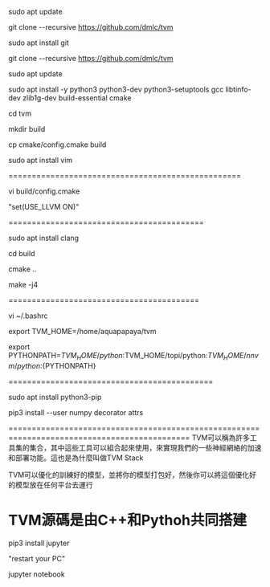 sudo apt update

git clone --recursive https://github.com/dmlc/tvm

sudo apt install git

git clone --recursive https://github.com/dmlc/tvm

sudo apt update

sudo apt install -y python3 python3-dev python3-setuptools gcc libtinfo-dev zlib1g-dev build-essential cmake

cd tvm

mkdir build

cp cmake/config.cmake build

sudo apt install vim

==================================================

vi build/config.cmake

"set(USE_LLVM ON)"

==========================================

sudo apt install clang

cd build

cmake ..

make -j4

=========================================

vi ~/.bashrc

export TVM_HOME=/home/aquapapaya/tvm

export PYTHONPATH=$TVM_HOME/python:$TVM_HOME/topi/python:$TVM_HOME/nnvm/python:${PYTHONPATH}

============================================

sudo apt install python3-pip

pip3 install --user numpy decorator attrs

=============================================================================================
TVM可以稱為許多工具集的集合，其中這些工具可以組合起來使用，來實現我們的一些神經網絡的加速和部署功能。這也是為什麼叫做TVM Stack

TVM可以優化的訓練好的模型，並將你的模型打包好，然後你可以將這個優化好的模型放在任何平台去運行

TVM源碼是由C++和Pythoh共同搭建
=============================================================================================

pip3 install jupyter

"restart your PC"

jupyter notebook
